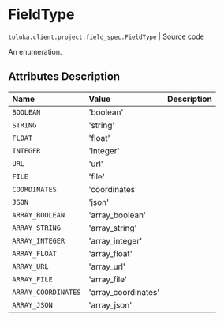 # FieldType
`toloka.client.project.field_spec.FieldType` | [Source code](https://github.com/Toloka/toloka-kit/blob/v0.1.26/src/client/project/field_spec.py#L27)

An enumeration.

## Attributes Description

| Name | Value | Description |
| :------| :-----------| :----------| 
`BOOLEAN`|'boolean'|<p></p>
`STRING`|'string'|<p></p>
`FLOAT`|'float'|<p></p>
`INTEGER`|'integer'|<p></p>
`URL`|'url'|<p></p>
`FILE`|'file'|<p></p>
`COORDINATES`|'coordinates'|<p></p>
`JSON`|'json'|<p></p>
`ARRAY_BOOLEAN`|'array_boolean'|<p></p>
`ARRAY_STRING`|'array_string'|<p></p>
`ARRAY_INTEGER`|'array_integer'|<p></p>
`ARRAY_FLOAT`|'array_float'|<p></p>
`ARRAY_URL`|'array_url'|<p></p>
`ARRAY_FILE`|'array_file'|<p></p>
`ARRAY_COORDINATES`|'array_coordinates'|<p></p>
`ARRAY_JSON`|'array_json'|<p></p>

